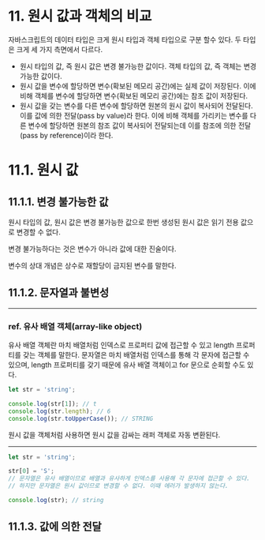 # 11. 원시 값과 객체의 비교

자바스크립트의 데이터 타입은 크게 원시 타입과 객체 타입으로 구분 할수 있다. 두 타입은 크게 세 가지 측면에서 다르다.

- 원시 타입의 값, 즉 원시 값은 변경 불가능한 값이다. 객체 타입의 값, 즉 객체는 변경 가능한 값이다.
- 원시 값을 변수에 할당하면 변수(확보된 메모리 공간)에는 실제 값이 저장된다. 이에 비해 객체를 변수에 할당하면 변수(확보된 메모리 공간)에는 참조 값이 저장된다.
- 원시 값을 갖는 변수를 다른 변수에 할당하면 원본의 원시 값이 복사되어 전달된다. 이를 값에 의한 전달(pass by value)라 한다. 이에 비해 객체를 가리키는 변수를 다른 변수에 할당하면 원본의 참조 값이 복사되어 전달되는데 이를 참조에 의한 전달(pass by reference)이라 한다.

# 11.1. 원시 값

## 11.1.1. 변경 불가능한 값

원시 타입의 값, 원시 값은 변경 불가능한 값으로 한번 생성된 원시 값은 읽기 전용 값으로 변경할 수 없다.

변경 불가능하다는 것은 변수가 아니라 값에 대한 진술이다.

변수의 상대 개념은 상수로 재할당이 금지된 변수를 말한다.

## 11.1.2. 문자열과 불변성

---

### ref. 유사 배열 객체(array-like object)

유사 배열 객체란 마치 배열처럼 인덱스로 프로퍼티 값에 접근할 수 있고 length 프로퍼티를 갖는 객체를 말한다. 문자열은 마치 배열처럼 인덱스를 통해 각 문자에 접근할 수 있으며, length 프로퍼티를  갖기 때문에 유사 배열 객체이고 for 문으로 순회할 수도 있다.

```jsx
let str = 'string';

console.log(str[1]); // t
console.log(str.length); // 6
console.log(str.toUpperCase()); // STRING
```

원시 값을 객체처럼 사용하면 원시 값을 감싸는 래퍼 객체로 자동 변환된다.

---

```jsx
let str = 'string';

str[0] = 'S';
// 문자열은 유사 배열이므로 배열과 유사하게 인덱스를 사용해 각 문자에 접근할 수 있다.
// 하지만 문자열은 원시 값이므로 변경할 수 없다. 이때 에러가 발생하지 않는다.

console.log(str); // string
```

## 11.1.3. 값에 의한 전달
